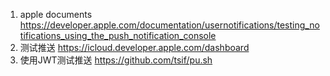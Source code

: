 1. apple documents https://developer.apple.com/documentation/usernotifications/testing_notifications_using_the_push_notification_console
2. 测试推送 https://icloud.developer.apple.com/dashboard
3. 使用JWT测试推送 https://github.com/tsif/pu.sh
